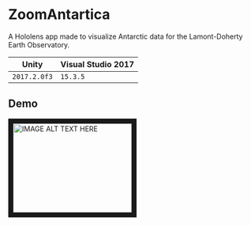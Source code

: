 # ZoomAntartica
A Hololens app made to visualize Antarctic data for the Lamont-Doherty Earth Observatory.

Unity | Visual Studio 2017
--- | ---
`2017.2.0f3` | `15.3.5` |

## Demo

<a href="http://www.youtube.com/watch?feature=player_embedded&v=xx-eU0WwuZE
" target="_blank"><img src="http://img.youtube.com/vi/xx-eU0WwuZE/0.jpg" 
alt="IMAGE ALT TEXT HERE" width="240" height="180" border="10" /></a>

